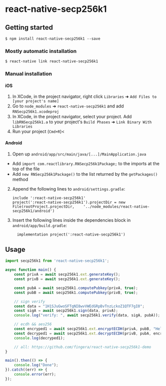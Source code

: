 
# react-native-secp256k1

## Getting started

`$ npm install react-native-secp256k1 --save`

### Mostly automatic installation

`$ react-native link react-native-secp256k1`

### Manual installation


#### iOS

1. In XCode, in the project navigator, right click `Libraries` ➜ `Add Files to [your project's name]`
2. Go to `node_modules` ➜ `react-native-secp256k1` and add `RNSecp256k1.xcodeproj`
3. In XCode, in the project navigator, select your project. Add `libRNSecp256k1.a` to your project's `Build Phases` ➜ `Link Binary With Libraries`
4. Run your project (`Cmd+R`)<

#### Android

1. Open up `android/app/src/main/java/[...]/MainApplication.java`
  - Add `import com.reactlibrary.RNSecp256k1Package;` to the imports at the top of the file
  - Add `new RNSecp256k1Package()` to the list returned by the `getPackages()` method
2. Append the following lines to `android/settings.gradle`:
  	```
  	include ':react-native-secp256k1'
  	project(':react-native-secp256k1').projectDir = new File(rootProject.projectDir, 	'../node_modules/react-native-secp256k1/android')
  	```
3. Insert the following lines inside the dependencies block in `android/app/build.gradle`:
  	```
      implementation project(':react-native-secp256k1')
  	```


## Usage
```javascript
import secp256k1 from 'react-native-secp256k1';

async function main() {
	const privA = await secp256k1.ext.generateKey();
	const privB = await secp256k1.ext.generateKey();

	const pubA = await secp256k1.computePubkey(privA, true);
	const pubB = await secp256k1.computePubkey(privB, true);

	// sign verify
	const data = "1H1SJuGwoSFTqNI8wvVWEdGRpBvTnzLckoZ1QTF7gI0";
	const sigA = await secp256k1.sign(data, privA);
	console.log("verify: ", await secp256k1.verify(data, sigA, pubA));

	// ecdh && aes256
	const encryped1 = await secp256k1.ext.encryptECDH(privA, pubB, "Hello World");
	const decryped1 = await secp256k1.ext.decryptECDH(privB, pubA, encryped1);
	console.log(decryped1);

	// all: https://github.com/fingera/react-native-secp256k1-demo
}

main().then(() => {
	console.log("Done");
}).catch((err) => {
	console.error(err);
});

```
